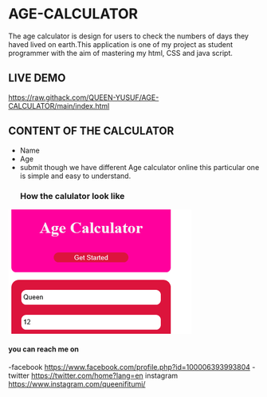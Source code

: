 # AGE-CALCULATOR
 The age calculator is design for users to check the numbers of days they haved lived on earth.This application is one of my project as student programmer with the aim of mastering my html, CSS and java script.
## LIVE DEMO
https://raw.githack.com/QUEEN-YUSUF/AGE-CALCULATOR/main/index.html
## CONTENT OF THE CALCULATOR
 - Name
 - Age
 - submit
   though we have different Age calculator online this particular one is simple and easy to understand.
   ### How the calulator look like
![This is a alt text.](/cal.png "This is a sample image.")

#### you can reach me on 
-facebook https://www.facebook.com/profile.php?id=100006393993804
-twitter https://twitter.com/home?lang=en
instagram https://www.instagram.com/queenifitumi/
